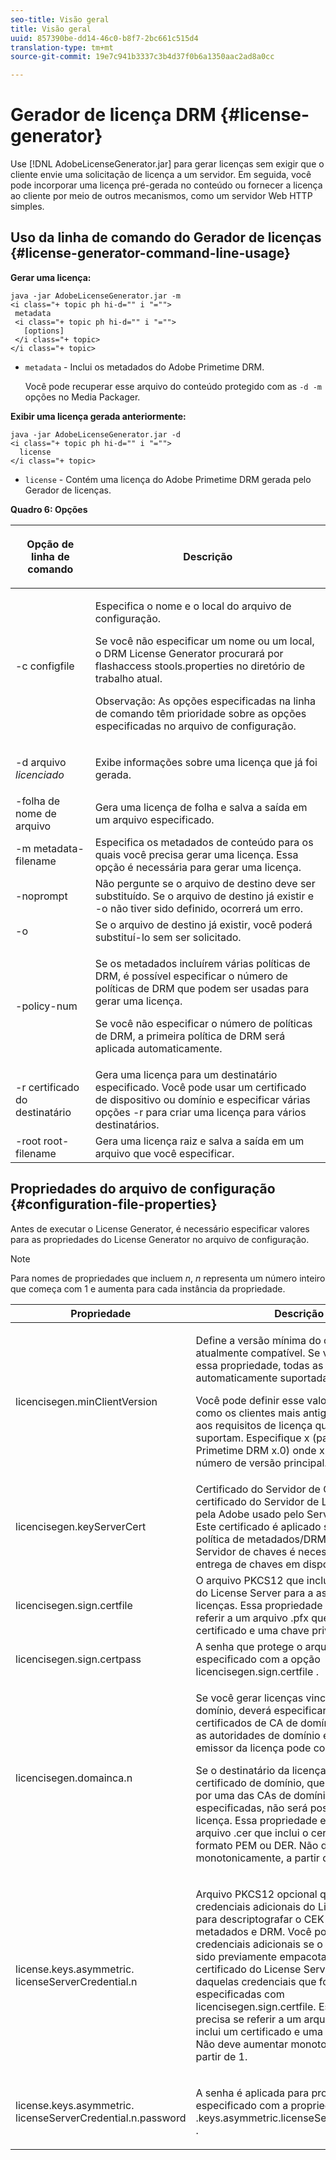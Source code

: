 ```yaml
---
seo-title: Visão geral
title: Visão geral
uuid: 857390be-dd14-46c0-b8f7-2bc661c515d4
translation-type: tm+mt
source-git-commit: 19e7c941b3337c3b4d37f0b6a1350aac2ad8a0cc

---
```



# Gerador de licença DRM {#license-generator}

Use [!DNL AdobeLicenseGenerator.jar] para gerar licenças sem exigir que o cliente envie uma solicitação de licença a um servidor. Em seguida, você pode incorporar uma licença pré-gerada no conteúdo ou fornecer a licença ao cliente por meio de outros mecanismos, como um servidor Web HTTP simples.

## Uso da linha de comando do Gerador de licenças {#license-generator-command-line-usage}

**Gerar uma licença:**

```
java -jar AdobeLicenseGenerator.jar -m 
<i class="+ topic ph hi-d="" i "="">
 metadata 
 <i class="+ topic ph hi-d="" i "="">
   [options]
 </i class="+ topic>
</i class="+ topic>
```

* `metadata` - Inclui os metadados do Adobe Primetime DRM.

   Você pode recuperar esse arquivo do conteúdo protegido com as `-d -m` opções no Media Packager.

**Exibir uma licença gerada anteriormente:**

```
java -jar AdobeLicenseGenerator.jar -d 
<i class="+ topic ph hi-d="" i "="">
  license
</i class="+ topic>
```

* `license` - Contém uma licença do Adobe Primetime DRM gerada pelo Gerador de licenças.

**Quadro 6: Opções**

<table frame="all" colsep="1" rowsep="1" class="+ topic/table adobe-d/table " id="table_skr_vry_n4">  
 <thead class="- topic/thead "> 
  <tr rowsep="1" class="- topic/row "> 
   <th colname="1" class="- topic/entry entry"> <p class="- topic/p ">Opção de linha de comando </p> </th> 
   <th colname="2" class="- topic/entry entry"> <p class="- topic/p ">Descrição </p> </th> 
  </tr> 
 </thead>
 <tbody class="- topic/tbody "> 
  <tr rowsep="1" class="- topic/row "> 
   <td colname="1" class="- topic/entry "><span class="+ topic/ph pr-d/codeph codeph">-c configfile</span> </td> 
   <td colname="2" class="- topic/entry "> <p class="- topic/p ">Especifica o nome e o local do arquivo de configuração. </p> <p class="- topic/p ">Se você não especificar um nome ou um local, o DRM License Generator procurará por <span class="filepath"> flashaccess stools.properties</span> no diretório de trabalho atual. </p> <p>Observação:  As opções especificadas na linha de comando têm prioridade sobre as opções especificadas no arquivo de configuração. </p> </td> 
  </tr> 
  <tr rowsep="1" class="- topic/row "> 
   <td colname="1" class="- topic/entry "> <p class="- topic/p ">-d arquivo <i class="+ topic/ph hi-d/i "><span class="+ topic/ph pr-d/codeph codeph"> licenciado</span></i> </p> </td> 
   <td colname="2" class="- topic/entry "> Exibe informações sobre uma licença que já foi gerada. </td> 
  </tr> 
  <tr rowsep="1" class="- topic/row "> 
   <td colname="1" class="- topic/entry "><span class="+ topic/ph pr-d/codeph codeph">-folha de nome de arquivo</span> </td> 
   <td colname="2" class="- topic/entry "> Gera uma licença de folha e salva a saída em um arquivo especificado. </td> 
  </tr> 
  <tr rowsep="1" class="- topic/row "> 
   <td colname="1" class="- topic/entry "><span class="+ topic/ph pr-d/codeph codeph">-m metadata-filename</span> </td> 
   <td colname="2" class="- topic/entry "> Especifica os metadados de conteúdo para os quais você precisa gerar uma licença. Essa opção é necessária para gerar uma licença. </td> 
  </tr> 
  <tr rowsep="1" class="- topic/row "> 
   <td colname="1" class="- topic/entry "><span class="codeph"> -noprompt</span> </td> 
   <td colname="2" class="- topic/entry ">Não pergunte se o arquivo de destino deve ser substituído. Se o arquivo de destino já existir e <span class="codeph"> -o</span> não tiver sido definido, ocorrerá um erro. </td> 
  </tr> 
  <tr rowsep="1" class="- topic/row "> 
   <td colname="1" class="- topic/entry "><span class="codeph"> -o</span> </td> 
   <td colname="2" class="- topic/entry "> Se o arquivo de destino já existir, você poderá substituí-lo sem ser solicitado. </td> 
  </tr> 
  <tr rowsep="1" class="- topic/row "> 
   <td colname="1" class="- topic/entry "><span class="+ topic/ph pr-d/codeph codeph">-policy-num</span> </td> 
   <td colname="2" class="- topic/entry "> <p>Se os metadados incluírem várias políticas de DRM, é possível especificar o número de políticas de DRM que podem ser usadas para gerar uma licença. </p> <p>Se você não especificar o número de políticas de DRM, a primeira política de DRM será aplicada automaticamente. </p> </td> 
  </tr> 
  <tr rowsep="1" class="- topic/row "> 
   <td colname="1" class="- topic/entry "><span class="+ topic/ph pr-d/codeph codeph">-r certificado do destinatário</span> </td> 
   <td colname="2" class="- topic/entry ">Gera uma licença para um destinatário especificado. Você pode usar um certificado de dispositivo ou domínio e especificar várias <span class="+ topic/ph pr-d/codeph codeph"> opções </span>-r para criar uma licença para vários destinatários. </td> 
  </tr> 
  <tr rowsep="0" class="- topic/row "> 
   <td colname="1" class="- topic/entry "><span class="+ topic/ph pr-d/codeph codeph">-root root-filename</span> </td> 
   <td colname="2" class="- topic/entry "> Gera uma licença raiz e salva a saída em um arquivo que você especificar. </td> 
  </tr> 
 </tbody> 
</table>

## Propriedades do arquivo de configuração {#configuration-file-properties}

Antes de executar o License Generator, é necessário especificar valores para as propriedades do License Generator no arquivo de configuração.

>[!NOTE]
>
>Para nomes de propriedades que incluem *n*, *n* representa um número inteiro que começa com 1 e aumenta para cada instância da propriedade.

<table frame="all" colsep="1" rowsep="1" class="+ topic/table adobe-d/table " id="table_qk1_rry_n4"> 
 <thead class="- topic/thead "> 
  <tr rowsep="1" class="- topic/row "> 
   <th colname="1" class="- topic/entry entry"> Propriedade </th> 
   <th colname="2" class="- topic/entry entry"> Descrição </th> 
  </tr> 
 </thead>
 <tbody class="- topic/tbody "> 
  <tr rowsep="1" class="- topic/row "> 
   <td colname="1" class="- topic/entry "><span class="+ topic/ph pr-d/codeph codeph"> licencisegen.minClientVersion</span> </td> 
   <td colname="2" class="- topic/entry "> <p>Define a versão mínima do cliente atualmente compatível. Se você não definir essa propriedade, todas as versões serão automaticamente suportadas por padrão. </p> <p>Você pode definir esse valor para controlar como os clientes mais antigos respondem aos requisitos de licença que eles não suportam. Especifique <span class="codeph"> x</span> (para Adobe Primetime DRM x.0) onde <span class="codeph"> x</span> representa um número de versão principal. </p> </td> 
  </tr> 
  <tr rowsep="1" class="- topic/row "> 
   <td colname="1" class="- topic/entry "><span class="+ topic/ph pr-d/codeph codeph"> licencisegen.keyServerCert</span> </td> 
   <td colname="2" class="- topic/entry "> Certificado do Servidor de Chave, que é um certificado do Servidor de Licenças emitido pela Adobe usado pelo Servidor de Chave. Este certificado é aplicado somente se a política de metadados/DRM indicar que um Servidor de chaves é necessário para a entrega de chaves em dispositivos iOS. </td> 
  </tr> 
  <tr rowsep="1" class="- topic/row "> 
   <td colname="1" class="- topic/entry "><span class="+ topic/ph pr-d/codeph codeph"> licencisegen.sign.certfile</span> </td> 
   <td colname="2" class="- topic/entry "> O arquivo PKCS12 que inclui as credenciais do License Server para a assinatura de licenças. Essa propriedade precisa se referir a um arquivo .pfx que inclui um certificado e uma chave privada. </td> 
  </tr> 
  <tr rowsep="1" class="- topic/row "> 
   <td colname="1" class="- topic/entry "><span class="+ topic/ph pr-d/codeph codeph"> licencisegen.sign.certpass</span> </td> 
   <td colname="2" class="- topic/entry ">A senha que protege o arquivo especificado com a opção <span class="+ topic/ph pr-d/codeph codeph"> licencisegen.sign.certfile</span> . </td> 
  </tr> 
  <tr rowsep="1" class="- topic/row "> 
   <td colname="1" class="- topic/entry "><span class="+ topic/ph pr-d/codeph codeph">licencisegen.domainca.n</span> </td> 
   <td colname="2" class="- topic/entry "> <p>Se você gerar licenças vinculadas a domínio, deverá especificar um ou mais certificados de CA de domínio para indicar as autoridades de domínio em que o emissor da licença pode confiar. </p> <p>Se o destinatário da licença for um certificado de domínio, que não foi emitido por uma das CAs de domínio especificadas, não será possível gerar uma licença. Essa propriedade especifica um arquivo <span class="filepath"> .cer</span> que inclui o certificado no formato PEM ou DER. <span class="codeph">Não</span> deve aumentar monotonicamente, a partir de 1. </p> </td> 
  </tr> 
  <tr rowsep="1" class="- topic/row "> 
   <td colname="1" class="- topic/entry "> 
    <lines>
     <span class="+ topic/ph pr-d/codeph codeph">license.keys.asymmetric. licenseServerCredential.n</span>
    </lines> </td> 
   <td colname="2" class="- topic/entry "> <p class="- topic/p ">Arquivo PKCS12 opcional que inclui credenciais adicionais do License Server para descriptografar o CEK na política de metadados e DRM. Você pode configurar credenciais adicionais se o conteúdo tiver sido previamente empacotado com um certificado do License Server diferente daquelas credenciais que foram especificadas com <span class="codeph"> licencisegen.sign.certfile</span>. Essa propriedade precisa se referir a um arquivo <span class="filepath"> .pfx</span> que inclui um certificado e uma chave privada. <span class="codeph">Não</span> deve aumentar monotonicamente, a partir de 1. </p> </td> 
  </tr> 
  <tr rowsep="0" class="- topic/row "> 
   <td colname="1" class="- topic/entry "> 
    <lines>
     <span class="+ topic/ph pr-d/codeph codeph">license.keys.asymmetric. licenseServerCredential.n.password</span>
    </lines> </td> 
   <td colname="2" class="- topic/entry "> <p>A senha é aplicada para proteger o arquivo especificado com a propriedade license<span class="+ topic/ph pr-d/codeph codeph"> .keys.asymmetric.licenseServerCredential.n</span> . </p> </td> 
  </tr> 
 </tbody> 
</table>